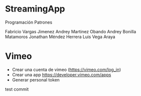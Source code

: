 # StreamingApp
Programación Patrones

Fabricio Vargas Jimenez
Andrey Martinez Obando
Andrey Bonilla Matamoros 
Jonathan Méndez Herrera
Luis Vega Araya
# Vimeo

- Crear una cuenta de vimeo (https://vimeo.com/log_in)
- Crear una app https://developer.vimeo.com/apps
- Generar personal token
   
test commit